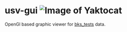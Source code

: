 # usv-gui ![Image of Yaktocat](https://travis-ci.com/mangoozt/usv-gui.svg?branch=main)

OpenGl based graphic viewer for [bks_tests](https://github.com/mangoozt/bks_tests) data.
